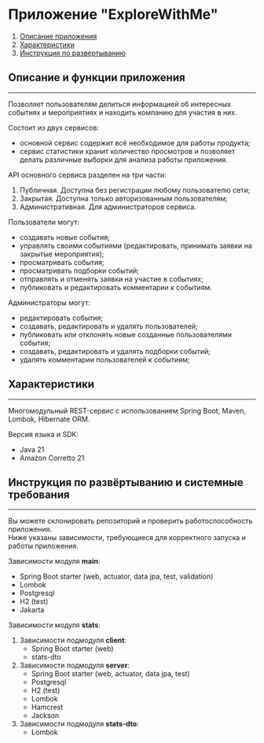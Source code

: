 
# Приложение "ExploreWithMe"

1. [Описание приложения](#descr)
2. [Характеристики](#spec)
3. [Инструкция по развертыванию](#guide)

<a name="descr"></a> 

## Описание и функции приложения

***
Позволяет пользователям делиться информацией об интересных событиях и мероприятиях и находить 
компанию для участия в них. 

Состоит из двух сервисов:
- основной сервис содержит всё необходимое для работы продукта;
- сервис статистики хранит количество просмотров и позволяет делать различные выборки для анализа работы приложения.

API основного сервиса разделен на три части:
1. Публичная. Доступна без регистрации любому пользователю сети;
2. Закрытая. Доступна только авторизованным пользователям;
3. Административная. Для администраторов сервиса.

Пользователи могут:
- создавать новые события;
- управлять своими событиями (редактировать, принимать заявки на закрытые мероприятия);
- просматривать события;
- просматривать подборки событий;
- отправлять и отменять заявки на участие в событиях;
- публиковать и редактировать комментарии к событиям.
 
Администраторы могут:
- редактировать события;
- создавать, редактировать и удалять пользователей;
- публиковать или отклонять новые созданные пользователями события;
- создавать, редактировать и удалять подборки событий;
- удалять комментарии пользователей к событиям;
  

## Характеристики  
<a name="spec"></a> 
***

Многомодульный  REST-сервис 
 с использованием Spring Boot, Maven, Lombok, Hibernate ORM.

Версия языка и SDK:  
* Java 21  
* Amazon Corretto 21

  
## Инструкция по развёртыванию и системные требования
<a name="guide"></a> 
***
Вы можете склонировать репозиторий и проверить работоспособность приложения.  
Ниже указаны зависимости, требующиеся для корректного запуска и работы приложения.  

  
Зависимости модуля **main**:
* Spring Boot starter (web, actuator, data jpa, test, validation)
* Lombok
* Postgresql
* H2 (test)
* Jakarta

Зависимости модуля **stats**:
1. Зависимости подмодуля **client**:
   * Spring Boot starter (web)
   * stats-dto
2. Зависимости подмодуля **server**:
   * Spring Boot starter (web, actuator, data jpa, test)
   * Postgresql
   * H2 (test)
   * Lombok
   * Hamcrest
   * Jackson
3. Зависимости подмодуля **stats-dto**:
   * Lombok

